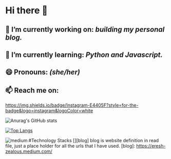 # Hi there 👋

## 🔭 I’m currently working on: *building my personal blog.*
## 🌱 I’m currently learning: *Python and Javascript.*
## 😄 Pronouns: *(she/her)*

## 📫 Reach me on:

https://img.shields.io/badge/Instagram-E4405F?style=for-the-badge&logo=instagram&logoColor=white




<!--
**Celested34/Celested34** is a ✨ _special_ ✨ repository because its `README.md` (this file) appears on your GitHub profile.

Here are some ideas to get you started:

- 🔭 I’m currently working on ...
- 🌱 I’m currently learning ...
- 👯 I’m looking to collaborate on ...
- 🤔 I’m looking for help with ...
- 💬 Ask me about ...
- 📫 How to reach me: ...
- 😄 Pronouns: ...
- ⚡ Fun fact: ...
-->


![Anurag's GitHub stats](https://github-readme-stats.vercel.app/api?username=Celested34&?count_private=true&show_icons=true&theme=algolia)


[![Top Langs](https://github-readme-stats.vercel.app/api/top-langs/?username=Celested34&layout=compact)](https://github.com/anuraghazra/github-readme-stats)

#Technology Stacks
[<img align="left" alt="medium" src="https://img.shields.io/badge/medium-%2312100E.svg?&style=for-the-badge&logo=medium&logoColor=white" />][blog]
blog is website definition in read file, just a place holder for all the urls that I have used.
[blog]: https://eresh-zealous.medium.com/
